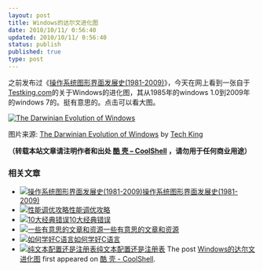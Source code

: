 ```yaml
---
layout: post
title: Windows的达尔文进化图
date: 2010/10/11/ 0:56:40
updated: 2010/10/11/ 0:56:40
status: publish
published: true
type: post
---
```


之前发布过《[操作系统图形界面发展史(1981-2009)](https://coolshell.cn/articles/105.html)》，今天在网上看到一张自于[Testking.com](http://testking.com/)的关于Windows的进化图，其从1985年的windows 1.0到2009年的windows 7的。挺有意思的。点击可以看大图。


[![The Darwinian Evolution of Windows](http://www.testking.com/techking/wp-content/uploads/2010/10/W_600.jpg)](http://www.testking.com/techking/infographics/the-darwinian-evolution-of-windows-infographic/)


图片来源: [The Darwinian Evolution of Windows](http://www.testking.com/techking/infographics/the-darwinian-evolution-of-windows-infographic/) by [Tech King](http://www.testking.com/techking/)



**（转载本站文章请注明作者和出处 [酷 壳 – CoolShell](https://coolshell.cn/) ，请勿用于任何商业用途）**



### 相关文章

* [![操作系统图形界面发展史(1981-2009)](https://coolshell.cn/wp-content/uploads/2009/03/19-windows-3-150x150.gif)](https://coolshell.cn/articles/105.html)[操作系统图形界面发展史(1981-2009)](https://coolshell.cn/articles/105.html)
* [![性能调优攻略](https://coolshell.cn/wp-content/uploads/2012/06/f1-150x150.jpg)](https://coolshell.cn/articles/7490.html)[性能调优攻略](https://coolshell.cn/articles/7490.html)
* [![10大经典错误](https://coolshell.cn/wp-content/plugins/wordpress-23-related-posts-plugin/static/thumbs/5.jpg)](https://coolshell.cn/articles/5107.html)[10大经典错误](https://coolshell.cn/articles/5107.html)
* [![一些有意思的文章和资源](https://coolshell.cn/wp-content/plugins/wordpress-23-related-posts-plugin/static/thumbs/0.jpg)](https://coolshell.cn/articles/4220.html)[一些有意思的文章和资源](https://coolshell.cn/articles/4220.html)
* [![如何学好C语言](https://coolshell.cn/wp-content/plugins/wordpress-23-related-posts-plugin/static/thumbs/25.jpg)](https://coolshell.cn/articles/4102.html)[如何学好C语言](https://coolshell.cn/articles/4102.html)
* [![纯文本配置还是注册表](https://coolshell.cn/wp-content/plugins/wordpress-23-related-posts-plugin/static/thumbs/7.jpg)](https://coolshell.cn/articles/4077.html)[纯文本配置还是注册表](https://coolshell.cn/articles/4077.html)
The post [Windows的达尔文进化图](https://coolshell.cn/articles/3097.html) first appeared on [酷 壳 - CoolShell](https://coolshell.cn).